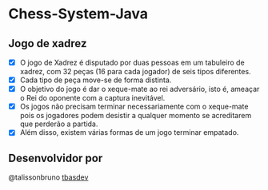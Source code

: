 # Chess-System-Java

## Jogo de xadrez

- [x] O jogo de Xadrez é disputado por duas pessoas em um tabuleiro de xadrez, com 32 peças (16 para cada jogador) de seis tipos diferentes. 
- [x] Cada tipo de peça move-se de forma distinta. 
- [x] O objetivo do jogo é dar o xeque-mate ao rei adversário, isto é, ameaçar o Rei do oponente com a captura inevitável. 
- [x] Os jogos não precisam terminar necessariamente com o xeque-mate pois os jogadores podem desistir a qualquer momento se acreditarem que perderão a partida. 
- [x] Além disso, existem várias formas de um jogo terminar empatado.

## Desenvolvidor por 

@talissonbruno [tbasdev](https://tbasdev.000webhostapp.com/)
